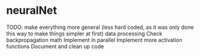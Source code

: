 # neuralNet
TODO: 
make everything more general (less hard coded, as it was only done this way to make things simpler at first)
data processing 
Check backpropagation math
Implement in parallel
Implement more activation functions
Document and clean up code 